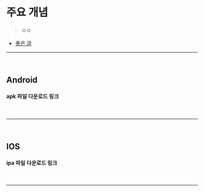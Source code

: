 # 주요 개념
> ㅇㅇ
* [좋은 글](https://m.blog.naver.com/PostView.naver?isHttpsRedirect=true&blogId=bb_&logNo=222136562978)

<hr>
<br>

## Android
#### apk 파일 다운로드 링크

<br>
<hr>
<br>

## IOS
#### ipa 파일 다운로드 링크

<br>
<hr>
<br>
